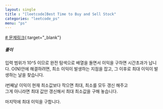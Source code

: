 ```yaml
---
layout: single
title : "[leetcode]Best Time to Buy and Sell Stock"
categories: "leetcode_ps"
menu: "ps"
---  
```

  
[# 문제링크](https://leetcode.com/problems/best-time-to-buy-and-sell-stock/description/){:target="_blank"}

##### 풀이
입력 범위가 10^5 이므로 완전 탐색으로 배열을 돌면서 이익을 구하면 시간초과가 납니다.
O(N)안에 해결하려면, 최소 이익이 발생하는 지점을 잡고, 그 이후로 최대 이익이 발생하는 날을 찾습니다.  
  
  
i번째날 이익이 현재 최소값보다 작으면 최대, 최소를 모두 갱신 해주고  
그게 아니라면 최대 값만 갱신해서 최대 최소값을 구해 놓습니다.  

마지막에 최대 이익을 구합니다.


<script src="https://gist.github.com/eyou-note/49192c84ea49a348f6864aed844c5bc8.js"></script>